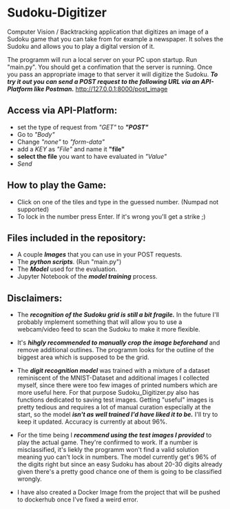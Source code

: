 # Sudoku-Digitizer
Computer Vision / Backtracking application that digitizes an image of a Sudoku game that you can take from for example a newspaper. It solves the Sudoku and allows you to play a digital version of it.

The programm will run a local server on your PC upon startup. Run "main.py". You should get a confimation that the server is running. Once you pass an appropriate image to that server it will digitize the Sudoku. 
***To try it out you can send a POST request to the following URL via an API-Platform like Postman.***
http://127.0.0.1:8000/post_image

## Access via API-Platform: 
- set the type of request from *"GET"* to ***"POST"***
- Go to *"Body"*
- Change *"none"* to *"form-data"*
- add a *KEY* as *"File"* and name it **"file"**
- **select the file** you want to have evaluated in *"Value"*
- *Send*

## How to play the Game:
- Click on one of the tiles and type in the guessed number. (Numpad not supported)
- To lock in the number press Enter. If it's wrong you'll get a strike ;)

## Files included in the repository:
- A couple ***Images*** that you can use in your POST requests. 
- The ***python scripts***. (Run "main.py")
- The ***Model*** used for the evaluation. 
- Jupyter Notebook of the ***model training*** process.

## Disclaimers:
- The ***recognition of the Sudoku grid is still a bit fragile.*** In the future I'll probably implement something that will allow you to use a webcam/video feed to scan the Sudoku to make it more flexible. 
- It's ***hihgly recommended to manually crop the image beforehand*** and remove additional outlines. The programm looks for the outline of the biggest area which is supposed to be the grid. 
 
- The ***digit recognition model*** was trained with a mixture of a dataset reminiscent of the MNIST-Dataset and additional images I collected myself, since there were too few images of printed numbers which are more useful here. For that purpose Sudoku_Digitizer.py also has functions dedicated to saving test images. Getting "useful" images is pretty tedious and requires a lot of manual curation especially at the start, so the model ***isn't as well trained I'd have liked it to be.*** I'll try to keep it updated. Accuracy is currently at about 96%. 
- For the time being I ***recommend using the test images I provided*** to play the actual game. They're confirmed to work. If a number is misclassified, it's liekly the programm won't find a valid solution meaning yuo can't lock in numbers. The model currently get's 96% of the digits right but since an easy Sudoku has about 20-30 digits already given there's a pretty good chance one of them is going to be classified wrongly. 

- I have also created a Docker Image from the project that will be pushed to dockerhub once I've fixed a weird error. 
